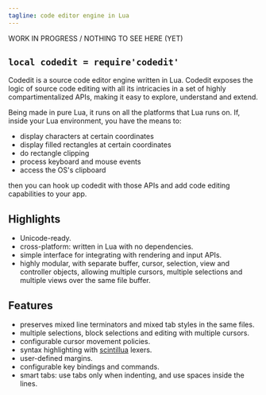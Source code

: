```yaml
---
tagline: code editor engine in Lua
---
```


<warn>WORK IN PROGRESS / NOTHING TO SEE HERE (YET)</warn>

## `local codedit = require'codedit'`

Codedit is a source code editor engine written in Lua.
Codedit exposes the logic of source code editing with all its intricacies
in a set of highly compartimentalized APIs, making it easy to explore,
understand and extend.

Being made in pure Lua, it runs on all the platforms that Lua runs on.
If, inside your Lua environment, you have the means to:

  * display characters at certain coordinates
  * display filled rectangles at certain coordinates
  * do rectangle clipping
  * process keyboard and mouse events
  * access the OS's clipboard

then you can hook up codedit with those APIs and add code editing
capabilities to your app.

## Highlights

  * Unicode-ready.
  * cross-platform: written in Lua with no dependencies.
  * simple interface for integrating with rendering and input APIs.
  * highly modular, with separate buffer, cursor, selection, view and
  controller objects, allowing multiple cursors, multiple selections
  and multiple views over the same file buffer.

## Features

  * preserves mixed line terminators and mixed tab styles in the same files.
  * multiple selections, block selections and editing with multiple cursors.
  * configurable cursor movement policies.
  * syntax highlighting with [scintillua](http://foicica.com/scintillua/) lexers.
  * user-defined margins.
  * configurable key bindings and commands.
  * smart tabs: use tabs only when indenting, and use spaces inside the lines.
